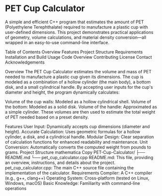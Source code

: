 # PET Cup Calculator
A simple and efficient C++ program that estimates the amount of PET (Polyethylene Terephthalate) required to manufacture a plastic cup with user-defined dimensions. This project demonstrates practical applications of geometry, volume calculations, and material density conversion—all wrapped in an easy-to-use command-line interface.

Table of Contents
Overview
Features
Project Structure
Requirements
Installation and Build
Usage
Code Overview
Contributing
License
Contact
Acknowledgements

Overview
The PET Cup Calculator estimates the volume and mass of PET needed to manufacture a plastic cup given its dimensions. The cup is modeled as a combination of a hollow cylinder (the main body), a bottom disk, and a small cylindrical handle. By accepting user inputs for the cup's diameter and height, the program dynamically calculates:

Volume of the cup walls: Modeled as a hollow cylindrical shell.
Volume of the bottom: Modeled as a solid disk.
Volume of the handle: Approximated as a simple cylinder.
These volumes are then used to estimate the total weight of PET needed based on a preset density.

Features
User Input: Dynamically accepts cup dimensions (diameter and height).
Accurate Calculation: Uses geometric formulas for a hollow cylinder, a disk, and a cylindrical handle.
Modular Design: Clear separation of calculation functions for enhanced readability and maintenance.
Unit Conversion: Automatically converts the computed weight from pounds to grams.
Project Structure
mathematica
Copy
PET-Cup-Calculator/
├── README.md
└── pet_cup_calculator.cpp
README.md: This file, providing an overview, instructions, and details about the project.
pet_cup_calculator.cpp: The main C++ source file containing the implementation of the calculator.
Requirements
Compiler: A C++ compiler (e.g., g++, clang++)
Operating System: Cross-platform (tested on Linux, Windows, macOS)
Basic Knowledge: Familiarity with command-line operations
